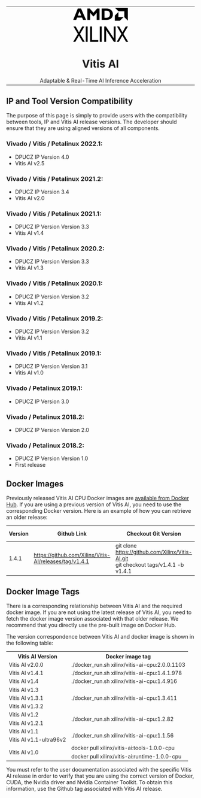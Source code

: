 ﻿<table class="sphinxhide">
 <tr>
   <td align="center"><img src="https://raw.githubusercontent.com/Xilinx/Image-Collateral/main/xilinx-logo.png" width="30%"/><h1>Vitis AI</h1><h0>Adaptable & Real-Time AI Inference Acceleration</h0>
   </td>
 </tr>
</table>



## IP and Tool Version Compatibility

The purpose of this page is simply to provide users with the compatibility between tools, IP and Vitis AI release versions.  The developer should ensure that they are using aligned versions of all components.

### Vivado / Vitis / Petalinux 2022.1:
 * DPUCZ IP Version 4.0
 * Vitis AI v2.5

### Vivado / Vitis / Petalinux 2021.2:
 * DPUCZ IP Version 3.4
 * Vitis AI v2.0

### Vivado / Vitis / Petalinux 2021.1:
 * DPUCZ IP Version Version 3.3
 * Vitis AI v1.4

### Vivado / Vitis / Petalinux 2020.2:
 * DPUCZ IP Version Version 3.3
 * Vitis AI v1.3

### Vivado / Vitis / Petalinux 2020.1:
 * DPUCZ IP Version Version 3.2
 * Vitis AI v1.2

### Vivado / Vitis / Petalinux 2019.2:
 * DPUCZ IP Version Version 3.2
 * Vitis AI v1.1

### Vivado / Vitis / Petalinux 2019.1:
 * DPUCZ IP Version Version 3.1
 * Vitis AI v1.0

### Vivado / Petalinux 2019.1:
 * DPUCZ IP Version 3.0

### Vivado / Petalinux 2018.2:
 * DPUCZ IP Version Version 2.0

### Vivado / Petalinux 2018.2:
 * DPUCZ IP Version Version 1.0
 * First release


## Docker Images

Previously released Vitis AI CPU Docker images are [available from Docker Hub](https://hub.docker.com/r/xilinx/vitis-ai-cpu/tags?page=1&ordering=last_updated).  If you are using a previous version of Vitis AI, you need to use the corresponding Docker version.  Here is an example of how you can retrieve an older release:

| Version | Github Link          | Checkout Git Version            | Docker Command  |
|----|-----------------------|---------------------|------------|
| 1.4.1  | https://github.com/Xilinx/Vitis-AI/releases/tag/v1.4.1              | git clone https://github.com/Xilinx/Vitis-AI.git <br />git checkout tags/v1.4.1 -b v1.4.1  | docker pull xilinx/vitis-ai-cpu:1.4.1.978      | 

## Docker Image Tags

There is a corresponding relationship between Vitis AI and the required docker image.  If you are not using the latest release of Vitis AI, you need to fetch the  docker image version associated with that older release.  We recommend that you directly use the pre-built image on Docker Hub.

The version correspondence between Vitis AI and docker image is shown in the following table:

<table>
 <tr><th>Vitis AI Version</th><th>Docker image tag</th></tr>
 <tr><td>Vitis AI v2.0.0</td><td>./docker_run.sh xilinx/vitis-ai-cpu:2.0.0.1103</td></tr>
 <tr><td>Vitis AI v1.4.1</td><td>./docker_run.sh xilinx/vitis-ai-cpu:1.4.1.978</td></tr>
 <tr><td>Vitis AI v1.4</td><td>./docker_run.sh xilinx/vitis-ai-cpu:1.4.916</td></tr>
 <tr><td>Vitis AI v1.3</td><td rowspan="3">./docker_run.sh xilinx/vitis-ai-cpu:1.3.411</td></tr>
 <tr><td>Vitis AI v1.3.1</td></tr>
 <tr><td>Vitis AI v1.3.2</td></tr>
 <tr><td>Vitis AI v1.2</td><td rowspan="2">./docker_run.sh xilinx/vitis-ai-cpu:1.2.82</td></tr>
 <tr><td>Vitis AI v1.2.1</td></tr>
 <tr><td>Vitis AI v1.1</td><td rowspan="2">./docker_run.sh xilinx/vitis-ai-cpu:1.1.56</td></tr>
 <tr><td>Vitis AI v1.1-ultra96v2</td></tr>
 <tr><td rowspan="2">Vitis AI v1.0</td><td>docker pull xilinx/vitis-ai:tools-1.0.0-cpu</td></tr>
   <tr><td>docker pull xilinx/vitis-ai:runtime-1.0.0-cpu</td></tr>
</table>

You must refer to the user documentation associated with the specific Vitis AI release in order to verify that you are using the correct version of Docker, CUDA, the Nvidia driver and Nvidia Container Toolkit.  To obtain this information, use the Github tag associated with Vitis AI release.
